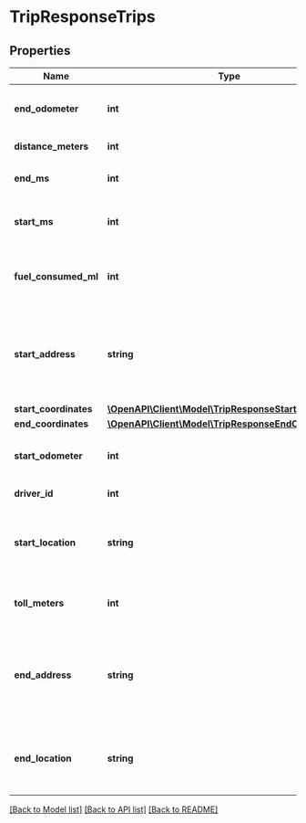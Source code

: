 # TripResponseTrips

## Properties
Name | Type | Description | Notes
------------ | ------------- | ------------- | -------------
**end_odometer** | **int** | Odometer reading at the end of the trip. | [optional] 
**distance_meters** | **int** | Length of the trip in meters. | [optional] 
**end_ms** | **int** | End of the trip in UNIX milliseconds. | [optional] 
**start_ms** | **int** | Beginning of the trip in UNIX milliseconds. | [optional] 
**fuel_consumed_ml** | **int** | Amount in milliliters of fuel consumed on this trip. | [optional] 
**start_address** | **string** | Text representation of nearest identifiable location to the start (latitude, longitude) coordinates. | [optional] 
**start_coordinates** | [**\OpenAPI\Client\Model\TripResponseStartCoordinates**](TripResponseStartCoordinates.md) |  | [optional] 
**end_coordinates** | [**\OpenAPI\Client\Model\TripResponseEndCoordinates**](TripResponseEndCoordinates.md) |  | [optional] 
**start_odometer** | **int** | Odometer reading at the beginning of the trip. | [optional] 
**driver_id** | **int** | ID of the driver. | [optional] 
**start_location** | **string** | Geocoded street address of start (latitude, longitude) coordinates. | [optional] 
**toll_meters** | **int** | Length in meters trip spent on toll roads. | [optional] 
**end_address** | **string** | Text representation of nearest identifiable location to the end (latitude, longitude) coordinates. | [optional] 
**end_location** | **string** | Geocoded street address of start (latitude, longitude) coordinates. | [optional] 

[[Back to Model list]](../README.md#documentation-for-models) [[Back to API list]](../README.md#documentation-for-api-endpoints) [[Back to README]](../README.md)


